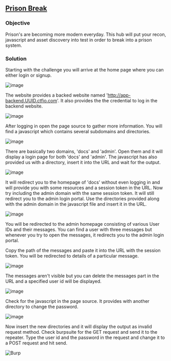 ## **[Prison Break](https://app.hackinghub.io/prison-break)**

### **Objective**

Prison's are becoming more modern everyday. This hub will put your recon, javascript and asset discovery into test in order to break into a prison system.

### **Solution**

Starting with the challenge you will arrive at the home page where you can either login or signup.

![image](https://github.com/ocoretech/CTF-workbook/assets/67775716/208bad85-11f2-404d-9ff6-a07a5187f2cc)


The website provides a backed website named 'http://app-backend.UUID.ctfio.com'. It also provides the the credential to log in the backend website.

![image](https://github.com/ocoretech/CTF-workbook/assets/67775716/afd0923c-6384-4e21-aebb-4176af4637e7)


After logging in open the page source to gather more information. You will find a javascript which contains several subdomains and directories.

![image](https://github.com/ocoretech/CTF-workbook/assets/67775716/bb0248e1-ce5c-4289-89f4-bfbf80fa5839)


There are basically two domains, 'docs' and 'admin'. Open them and it will display a login page for both 'docs' and 'admin'. The javascript has also provided us with a directory, insert it into the URL and wait for the output.

![image](https://github.com/ocoretech/CTF-workbook/assets/67775716/03f20aee-2650-412b-8d59-9de6545ea077)


It will redirect you to the homepage of 'docs' without even logging in and will provide you with some resources and a session token in the URL. 
Now try including the admin domain with the same session token. It will still redirect you to the admin login portal. Use the directories provided along with the admin domain in the javascript file and insert it in the URL.

![image](https://github.com/ocoretech/CTF-workbook/assets/67775716/c63d46c0-0970-4481-99e2-a1c5ad53123d)


You will be redirected to the admin homepage consisting of various User IDs and their messages. You can find a user with three messages but whenever you try to open the messages, it redirects you to the admin login portal. 

Copy the path of the messages and paste it into the URL with the session token. You will be redirected to details of a particular message.

![image](https://github.com/ocoretech/CTF-workbook/assets/67775716/a648ad0b-a728-4e0c-88d0-2ad911a026eb)


The messages aren't visible but you can delete the messages part in the URL and a specified user id will be displayed.

![image](https://github.com/ocoretech/CTF-workbook/assets/67775716/56893045-7f4c-4bfb-b64c-b1d2ede71305)


Check for the javascript in the page source. It provides with another directory to change the password.

![image](https://github.com/ocoretech/CTF-workbook/assets/67775716/09816cbe-bc93-49f9-8c44-f8c2f369f420)


Now insert the new directories and it will display the output as invalid request method. Check burpsuite for the GET request and send it to the repeater. Type the user id and the password in the request and change it to a POST request and hit send.

![Burp](<PB Burp Request.png>)


